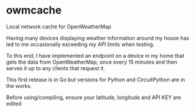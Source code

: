 # owmcache
Local network cache for OpenWeatherMap

Having many devices displaying weather information around my house has led to me occasionally exceeding my API limits when testing.

To this end, I have implemented an endpoint on a device in my home that gets the data from OpenWeatherMap, once every 15 minutes and then serves it up to any clients that request it.

This first release is in Go but versions for Python and CircuitPython are in the works.

Before using/compiling, ensure your latitude, longitude and API KEY are edited
